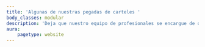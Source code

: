 ```yaml
---
title: 'Algunas de nuestras pegadas de carteles '
body_classes: modular
description: 'Deja que nuestro equipo de profesionales se encargue de que tus carteles se vean en los lugares más estratégicos y transitados para potenciar su visibilidad y alcance.'
aura:
    pagetype: website
---
```


